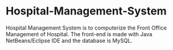 # Hospital-Management-System
Hospital Management System is to computerize the Front Office Management of Hospital. The front-end is made with Java NetBeans/Eclipse IDE and the database is MySQL.
